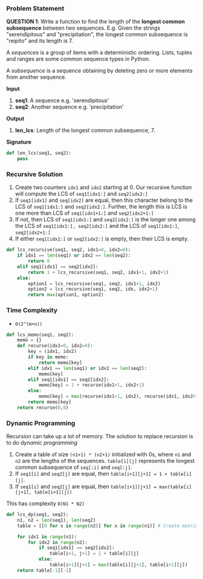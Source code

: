 ### Problem Statement

**QUESTION 1**: Write a function to find the length of the **longest common subsequence** between two sequences. E.g. Given the strings "serendipitous" and "precipitation", the longest common subsequence is "reipito" and its length is 7.

A *sequences* is a group of items with a deterministic ordering. Lists, tuples and ranges are some common sequence types in Python.

A *subsequence* is a sequence obtaining by deleting zero or more elements from another sequence.

**Input**
1. **seq1**: A sequence e.g. 'serendipitous'
2. **seq2**: Another sequence e.g. 'precipitation'

**Output**
1. **len_lcs**: Length of the longest common subsequence, 7.

**Signature**

```python
def len_lcs(seq1, seq2):
    pass
```

### Recursive Solution
1. Create two counters `idx1` and `idx2` starting at 0. Our recursive function will compute the LCS of `seq1[idx1:]` and `seq2[idx2:]`
2. If `seq1[idx1]` and `seq[idx2]` are equal, then this character belong to the LCS of `seq1[idx1:]` and `seq2[idx2:]`. Further, the length this is LCS is one more than LCS of `seq1[idx1+1:]` and `seq2[idx2+1:]`
3. If not, then LCS of `seq1[idx1:]` and `seq2[idx2:]` is the longer one among the LCS of `seq1[idx1:], seq2[idx2:]` and the LCS of `seq1[idx1:]`, `seq2[idx2+1:]`
4. If either `seq1[idx1:]` or `seq2[idx2:]` is empty, then their LCS is empty.


```python
def lcs_recursive(seq1, seq2, idx1=0, idx2=0):
    if idx1 == len(seq1) or idx2 == len(seq2):
        return 0
    elif seq1[idx1] == seq2[idx2]:
        return 1 + lcs_recursive(seq1, seq2, idx1+1, idx2+1)
    else:
        option1 = lcs_recursive(seq1, seq2, idx1+1, idx2)
        option2 = lcs_recursive(seq1, seq2, idx, idx2+1)
        return max(option1, option2)
```

### Time Complexity
- `O(2^(m+n))`

```python
def lcs_memo(seq1, seq2):
    memo = {}
    def recurse(idx1=0, idx2=0):
        key = (idx1, idx2)
        if key in memo:
            return memo[key]
        elif idx1 == len(seq1) or idx2 == len(seq2):
            memo[key]
        elif seq1[idx1] == seq2[idx2]:
            memo[key] = 1 + recurse(idx1+1, idx2+1)
        else:
            memo[key] = max(recurse(idx1+1, idx2), recurse(idx1, idx2+1))
        return memo[key]
    return recurse(0,0)
```

### Dynamic Programming
Recursion can take up a lot of memory. The solution to replace recursion is to do *dynamic programming*

1. Create a table of size `(n1+1) * (n2+1)` initialized with 0s, where `n1` and `n2` are the lengths of the sequences. `table[i][j]` represents the longest common subsequence of `seq[:i]` and `seq[:j]`.
2. If `seq1[i]` and `seq2[j]` are equal, then `table[i+1][j+1] = 1 + table[i][j]`.
3. If `seq1[i]` and `seq2[j]` are equal, then `table[i+1][j+1] = max(table[i][j+1], table[i+1][j])`

This has complexity `O(N1 * N2)`

```python
def lcs_dp(seq1, seq2):
    n1, n2 = len(seq1), len(seq2)
    table = [[0 for x in range(n2)] for x in range(n1)] # Create matrix

    for idx1 in range(n1):
        for idx2 in range(n2):
            if seq1[idx1] == seq2[idx2]:
                table[i+1, j+1] = 1 + table[i][j]
            else:
                table[i+1][j+1] = max(table[i][j+1], table[i+1][j])
    return table[-1][-1]
```

